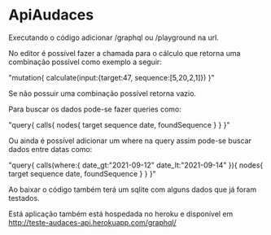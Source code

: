 # ApiAudaces
Executando o código adicionar /graphql ou /playground na url.

No editor é possível fazer a chamada para o cálculo que retorna uma combinação possível como exemplo a seguir:

"mutation{
  calculate(input:{target:47, sequence:[5,20,2,1]})
}"

Se não possuir uma combinação possível retorna vazio.





Para buscar os dados pode-se fazer queries como: 

"query{
  calls{
    nodes{
      target
      sequence
      date,
      foundSequence
    }
  }
}"

Ou ainda é possível adicionar um where na query assim pode-se buscar dados entre datas como:

"query{
  calls(where:{
    date_gt:"2021-09-12"
    date_lt:"2021-09-14"
  }){
    nodes{
      target
      sequence
      date,
      foundSequence
    }
  }
}"





Ao baixar o código também terá um sqlite com alguns dados que já foram testados. 

Está aplicação também está hospedada no heroku e disponível em http://teste-audaces-api.herokuapp.com/graphql/
